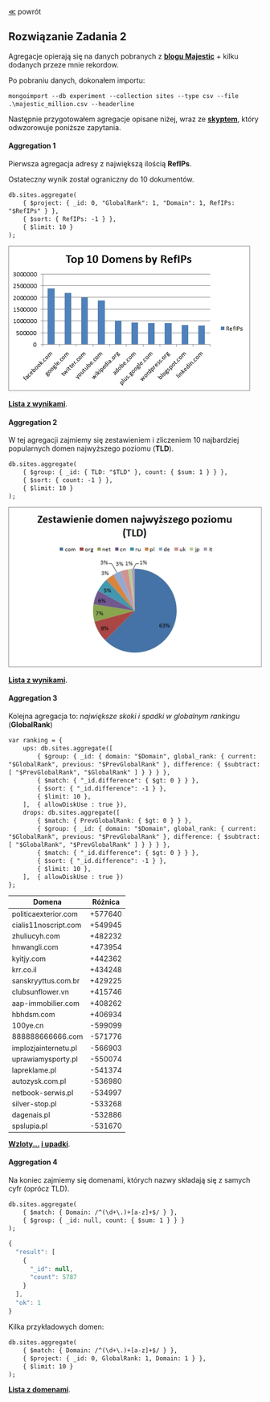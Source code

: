 ﻿[&#8810;](../exercise2.md) powrót

## Rozwiązanie <b>Zadania 2</b>

Agregacje opierają się na danych pobranych z <b>[blogu Majestic](https://blog.majestic.com/development/majestic-million-csv-daily/)</b> + kilku dodanych przeze mnie rekordow.

Po pobraniu danych, dokonałem importu:

	mongoimport --db experiment --collection sites --type csv --file .\majestic_million.csv --headerline
	
Następnie przygotowałem agregacje opisane niżej, wraz ze <b>[skyptem](./script/aggregations.php)</b>, który odwzorowuje poniższe zapytania.

#### Aggregation 1

Pierwsza agregacja adresy z największą ilością <b>RefIPs</b>.

Ostateczny wynik został ograniczny do 10 dokumentów.

	db.sites.aggregate(
		{ $project: { _id: 0, "GlobalRank": 1, "Domain": 1, RefIPs: "$RefIPs" } },
		{ $sort: { RefIPs: -1 } },
		{ $limit: 10 }
	);
	
![Tutaj powinien być wykres!](./resources/aggreg_1.jpg "Wykres")

<b>[Lista z wynikami](./resources/aggreg_1.json)</b>.

#### Aggregation 2

W tej agregacji zajmiemy się zestawieniem i zliczeniem 10 najbardziej popularnych domen najwyższego poziomu (<b>TLD</b>).

	db.sites.aggregate(
		{ $group: { _id: { TLD: "$TLD" }, count: { $sum: 1 } } },
		{ $sort: { count: -1 } },
		{ $limit: 10 }
	);
	
![Tutaj powinien być wykres!](./resources/aggreg_2.jpg "Wykres")
	
<b>[Lista z wynikami](./resources/aggreg_2.json)</b>.

#### Aggregation 3

Kolejna agregacja to: <i>największe skoki i spadki w globalnym rankingu</i> (<b>GlobalRank</b>)

	var ranking = {
		ups: db.sites.aggregate([
			{ $group: { _id: { domain: "$Domain", global_rank: { current: "$GlobalRank", previous: "$PrevGlobalRank" }, difference: { $subtract: [ "$PrevGlobalRank", "$GlobalRank" ] } } } },
			{ $match: { "_id.difference": { $gt: 0 } } },
			{ $sort: { "_id.difference": -1 } },
			{ $limit: 10 },
		],	{ allowDiskUse : true }),
		drops: db.sites.aggregate([
			{ $match: { PrevGlobalRank: { $gt: 0 } } },
			{ $group: { _id: { domain: "$Domain", global_rank: { current: "$GlobalRank", previous: "$PrevGlobalRank" }, difference: { $subtract: [ "$GlobalRank", "$PrevGlobalRank" ] } } } },
			{ $match: { "_id.difference": { $gt: 0 } } },
			{ $sort: { "_id.difference": -1 } },
			{ $limit: 10 },
		],	{ allowDiskUse : true })
	};
	
| Domena        			| Różnica       |
| --------------------------|:-------------:|
| politicaexterior.com		| +577640		|
| cialis11noscript.com		| +549945		|
| zhuliucyh.com				| +482232		|
| hnwangli.com				| +473954		|
| kyitjy.com				| +442362		|
| krr.co.il					| +434248		|
| sanskryyttus.com.br		| +429225		|
| clubsunflower.vn			| +415746		|
| aap-immobilier.com		| +408262		|
| hbhdsm.com				| +406934		|
| 100ye.cn					| -599099		|
| 888888666666.com			| -571776		|
| implozjainternetu.pl		| -566903		|
| uprawiamysporty.pl		| -550074		|
| lapreklame.pl				| -541374		|
| autozysk.com.pl			| -536980		|
| netbook-serwis.pl			| -534997		|
| silver-stop.pl			| -533268		|
| dagenais.pl				| -532886		|
| spslupia.pl				| -531670		|
	
<b>[Wzloty...](./resources/aggreg_3_ups.json)
[i upadki](./resources/aggreg_3_downs.json)</b>.

#### Aggregation 4

Na koniec zajmiemy się domenami, których nazwy składają się z samych cyfr (oprócz TLD).

	db.sites.aggregate(
		{ $match: { Domain: /^(\d+\.)+[a-z]+$/ } },
		{ $group: { _id: null, count: { $sum: 1 } } }
	);
	
```javascript
{
  "result": [
	{
	  "_id": null,
	  "count": 5787
	}
  ],
  "ok": 1
}
```
	
Kilka przykładowych domen:

	db.sites.aggregate(
		{ $match: { Domain: /^(\d+\.)+[a-z]+$/ } },
		{ $project: { _id: 0, GlobalRank: 1, Domain: 1 } },
		{ $limit: 10 }
	);
	
<b>[Lista z domenami](./resources/aggreg_4.json)</b>.